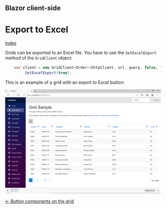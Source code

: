 ## Blazor client-side

# Export to Excel

[Index](Documentation.md)

Grids can be exported to an Excel file. You have to use the ```SetExcelExport``` method of the ```GridClient``` object:
 
```c#
    var client = new GridClient<Order>(HttpClient, url, query, false, "ordersGrid", Columns)
        .SetExcelExport(true);
```

This is an example of a grid with an export to Excel button:

![](../images/Excel.png)


[<- Button components on the grid](Button_components.md)